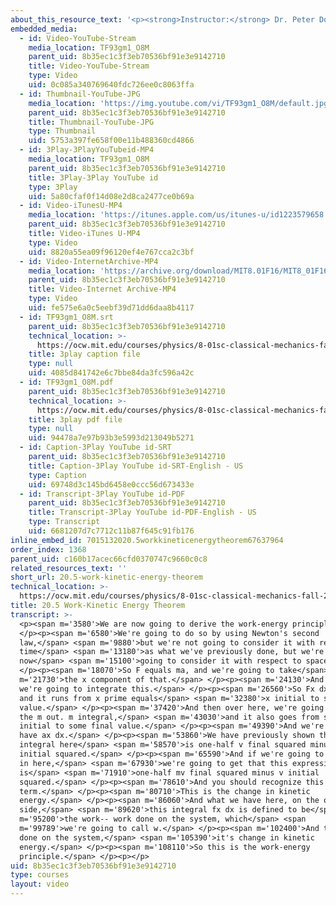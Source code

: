 ```yaml
---
about_this_resource_text: '<p><strong>Instructor:</strong> Dr. Peter Dourmashkin</p>'
embedded_media:
  - id: Video-YouTube-Stream
    media_location: TF93gm1_O8M
    parent_uid: 8b35ec1c3f3eb70536bf91e3e9142710
    title: Video-YouTube-Stream
    type: Video
    uid: 0c085a340769640fdc726ee0c8063ffa
  - id: Thumbnail-YouTube-JPG
    media_location: 'https://img.youtube.com/vi/TF93gm1_O8M/default.jpg'
    parent_uid: 8b35ec1c3f3eb70536bf91e3e9142710
    title: Thumbnail-YouTube-JPG
    type: Thumbnail
    uid: 5753a397fe658f00e11b488360cd4866
  - id: 3Play-3PlayYouTubeid-MP4
    media_location: TF93gm1_O8M
    parent_uid: 8b35ec1c3f3eb70536bf91e3e9142710
    title: 3Play-3Play YouTube id
    type: 3Play
    uid: 5a80cfaf0f14d08e2d8ca2477ce0b69a
  - id: Video-iTunesU-MP4
    media_location: 'https://itunes.apple.com/us/itunes-u/id1223579658'
    parent_uid: 8b35ec1c3f3eb70536bf91e3e9142710
    title: Video-iTunes U-MP4
    type: Video
    uid: 8820a55ea09f96120ef4e767cca2c3bf
  - id: Video-InternetArchive-MP4
    media_location: 'https://archive.org/download/MIT8.01F16/MIT8_01F16_L20v05_360p.mp4'
    parent_uid: 8b35ec1c3f3eb70536bf91e3e9142710
    title: Video-Internet Archive-MP4
    type: Video
    uid: fe575e6a0c5eebf39d71dd6daa8b4117
  - id: TF93gm1_O8M.srt
    parent_uid: 8b35ec1c3f3eb70536bf91e3e9142710
    technical_location: >-
      https://ocw.mit.edu/courses/physics/8-01sc-classical-mechanics-fall-2016/week-7-kinetic-energy-and-work/20.5-work-kinetic-energy-theorem/20.5-work-kinetic-energy-theorem/TF93gm1_O8M.srt
    title: 3play caption file
    type: null
    uid: 4085d841742e6c7bbe84da3fc596a42c
  - id: TF93gm1_O8M.pdf
    parent_uid: 8b35ec1c3f3eb70536bf91e3e9142710
    technical_location: >-
      https://ocw.mit.edu/courses/physics/8-01sc-classical-mechanics-fall-2016/week-7-kinetic-energy-and-work/20.5-work-kinetic-energy-theorem/20.5-work-kinetic-energy-theorem/TF93gm1_O8M.pdf
    title: 3play pdf file
    type: null
    uid: 94478a7e97b93b3e5993d213049b5271
  - id: Caption-3Play YouTube id-SRT
    parent_uid: 8b35ec1c3f3eb70536bf91e3e9142710
    title: Caption-3Play YouTube id-SRT-English - US
    type: Caption
    uid: 69748d3c145bd6458e0ccc56d673433e
  - id: Transcript-3Play YouTube id-PDF
    parent_uid: 8b35ec1c3f3eb70536bf91e3e9142710
    title: Transcript-3Play YouTube id-PDF-English - US
    type: Transcript
    uid: 6681207d7c7712c11b87f645c91fb176
inline_embed_id: 7015132020.5workkineticenergytheorem67637964
order_index: 1368
parent_uid: c160b17acec66cfd0370747c9660c0c8
related_resources_text: ''
short_url: 20.5-work-kinetic-energy-theorem
technical_location: >-
  https://ocw.mit.edu/courses/physics/8-01sc-classical-mechanics-fall-2016/week-7-kinetic-energy-and-work/20.5-work-kinetic-energy-theorem/20.5-work-kinetic-energy-theorem
title: 20.5 Work-Kinetic Energy Theorem
transcript: >-
  <p><span m='3580'>We are now going to derive the work-energy principle.</span>
  </p><p><span m='6580'>We're going to do so by using Newton's second
  law,</span> <span m='9880'>but we're not going to consider it with respect to
  time</span> <span m='13180'>as what we've previously done, but we're
  now</span> <span m='15100'>going to consider it with respect to space.</span>
  </p><p><span m='18070'>So F equals ma, and we're going to take</span> <span
  m='21730'>the x component of that.</span> </p><p><span m='24130'>And now,
  we're going to integrate this.</span> </p><p><span m='26560'>So Fx dx prime,
  and it runs from x prime equals</span> <span m='32380'>x initial to some final
  value.</span> </p><p><span m='37420'>And then over here, we're going to pull
  the m out. m integral,</span> <span m='43030'>and it also goes from some
  initial to some final value.</span> </p><p><span m='49390'>And we're going to
  have ax dx.</span> </p><p><span m='53860'>We have previously shown that this
  integral here</span> <span m='58570'>is one-half v final squared minus v
  initial squared.</span> </p><p><span m='65590'>And if we're going to plug this
  in here,</span> <span m='67930'>we're going to get that this expression
  is</span> <span m='71910'>one-half mv final squared minus v initial
  squared.</span> </p><p><span m='78610'>And you should recognize this
  term.</span> </p><p><span m='80710'>This is the change in kinetic
  energy.</span> </p><p><span m='86060'>And what we have here, on the other
  side,</span> <span m='89620'>this integral fx dx is defined to be</span> <span
  m='95200'>the work-- work done on the system, which</span> <span
  m='99789'>we're going to call w.</span> </p><p><span m='102400'>And that work
  done on the system,</span> <span m='105390'>it's change in kinetic
  energy.</span> </p><p><span m='108110'>So this is the work-energy
  principle.</span> </p><p></p>
uid: 8b35ec1c3f3eb70536bf91e3e9142710
type: courses
layout: video
---
```

